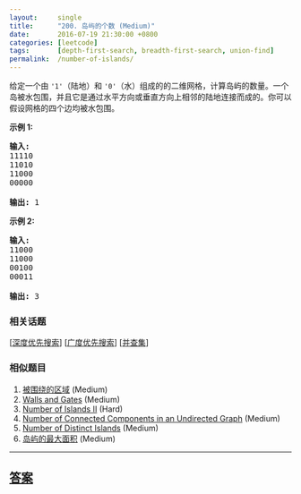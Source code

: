 ```yaml
---
layout:     single
title:      "200. 岛屿的个数 (Medium)"
date:       2016-07-19 21:30:00 +0800
categories: [leetcode]
tags:       [depth-first-search, breadth-first-search, union-find]
permalink:  /number-of-islands/
---
```


<p>给定一个由&nbsp;<code>&#39;1&#39;</code>（陆地）和 <code>&#39;0&#39;</code>（水）组成的的二维网格，计算岛屿的数量。一个岛被水包围，并且它是通过水平方向或垂直方向上相邻的陆地连接而成的。你可以假设网格的四个边均被水包围。</p>

<p><strong>示例 1:</strong></p>

<pre><strong>输入:</strong>
11110
11010
11000
00000

<strong>输出:</strong>&nbsp;1
</pre>

<p><strong>示例&nbsp;2:</strong></p>

<pre><strong>输入:</strong>
11000
11000
00100
00011

<strong>输出: </strong>3
</pre>

### 相关话题
  [[深度优先搜索](https://github.com/openset/leetcode/tree/master/tag/depth-first-search/README.md)]
  [[广度优先搜索](https://github.com/openset/leetcode/tree/master/tag/breadth-first-search/README.md)]
  [[并查集](https://github.com/openset/leetcode/tree/master/tag/union-find/README.md)]

### 相似题目
  1. [被围绕的区域](/surrounded-regions) (Medium)
  1. [Walls and Gates](/walls-and-gates) (Medium)
  1. [Number of Islands II](/number-of-islands-ii) (Hard)
  1. [Number of Connected Components in an Undirected Graph](/number-of-connected-components-in-an-undirected-graph) (Medium)
  1. [Number of Distinct Islands](/number-of-distinct-islands) (Medium)
  1. [岛屿的最大面积](/max-area-of-island) (Medium)

---

## [答案](https://github.com/openset/leetcode/tree/master/problems/number-of-islands)
